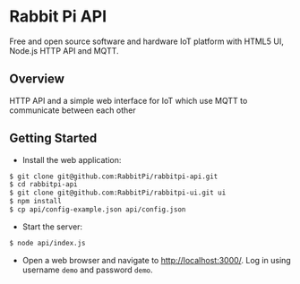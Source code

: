 # Rabbit Pi API

Free and open source software and hardware IoT platform with HTML5 UI, Node.js HTTP API and MQTT.

## Overview

HTTP API and a simple web interface for IoT which use MQTT to communicate between each other

## Getting Started

* Install the web application:

```bash
$ git clone git@github.com:RabbitPi/rabbitpi-api.git
$ cd rabbitpi-api
$ git clone git@github.com:RabbitPi/rabbitpi-ui.git ui
$ npm install
$ cp api/config-example.json api/config.json
```

* Start the server:

```bash
$ node api/index.js
```

* Open a web browser and navigate to [http://localhost:3000/](http://127.0.0.1:3000/).  Log in using username `demo` and password `demo`.
